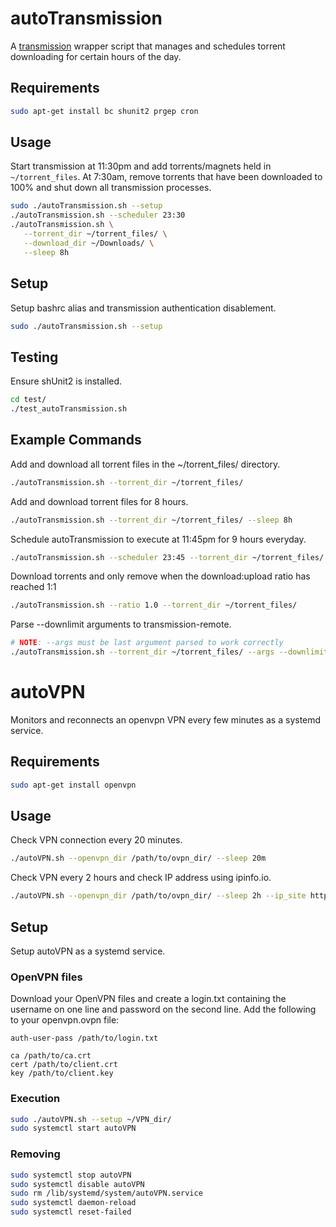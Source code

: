 # autoTransmission
A [transmission](https://transmissionbt.com/about/) wrapper script that manages and schedules torrent downloading for certain hours of the day.

## Requirements
``` bash
sudo apt-get install bc shunit2 prgep cron
```
## Usage
Start transmission at 11:30pm and add torrents/magnets held in `~/torrent_files`. At 7:30am, remove torrents that have been downloaded to 100% and shut down all transmission processes.
```bash
sudo ./autoTransmission.sh --setup
./autoTransmission.sh --scheduler 23:30
./autoTransmission.sh \
   --torrent_dir ~/torrent_files/ \
   --download_dir ~/Downloads/ \
   --sleep 8h
```
## Setup
Setup bashrc alias and transmission authentication disablement.
``` bash
sudo ./autoTransmission.sh --setup
```
## Testing
Ensure shUnit2 is installed.
```bash
cd test/
./test_autoTransmission.sh
```
## Example Commands
Add and download all torrent files in the ~/torrent\_files/ directory.
```bash
./autoTransmission.sh --torrent_dir ~/torrent_files/
```
Add and download torrent files for 8 hours.
```bash
./autoTransmission.sh --torrent_dir ~/torrent_files/ --sleep 8h
```
Schedule autoTransmission to execute at 11:45pm for 9 hours everyday.
```bash
./autoTransmission.sh --scheduler 23:45 --torrent_dir ~/torrent_files/ --sleep 9h
```
Download torrents and only remove when the download:upload ratio has reached 1:1
```bash
./autoTransmission.sh --ratio 1.0 --torrent_dir ~/torrent_files/
```
Parse --downlimit arguments to transmission-remote.
```bash
# NOTE: --args must be last argument parsed to work correctly
./autoTransmission.sh --torrent_dir ~/torrent_files/ --args --downlimit 10
```

# autoVPN
Monitors and reconnects an openvpn VPN every few minutes as a systemd service.
## Requirements
``` bash
sudo apt-get install openvpn
```

## Usage
Check VPN connection every 20 minutes.
``` bash
./autoVPN.sh --openvpn_dir /path/to/ovpn_dir/ --sleep 20m
```
Check VPN every 2 hours and check IP address using ipinfo.io.
``` bash
./autoVPN.sh --openvpn_dir /path/to/ovpn_dir/ --sleep 2h --ip_site https://ipinfo.io
```
## Setup
Setup autoVPN as a systemd service.
### OpenVPN files
Download your OpenVPN files and create a login.txt containing the username on one line and password on the second line. Add the following to your openvpn.ovpn file:
```
auth-user-pass /path/to/login.txt

ca /path/to/ca.crt
cert /path/to/client.crt
key /path/to/client.key
```
### Execution
``` bash
sudo ./autoVPN.sh --setup ~/VPN_dir/
sudo systemctl start autoVPN
```
### Removing
```bash
sudo systemctl stop autoVPN
sudo systemctl disable autoVPN
sudo rm /lib/systemd/system/autoVPN.service
sudo systemctl daemon-reload
sudo systemctl reset-failed
```
